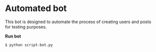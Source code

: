 # Automated bot

This bot is designed to automate the process of creating users and posts for testing purposes.


**Run bot**

```
$ python script-bot.py
```